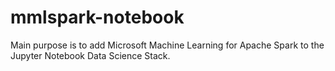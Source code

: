 # mmlspark-notebook
Main purpose is to add Microsoft Machine Learning for Apache Spark to the Jupyter Notebook Data Science Stack.
